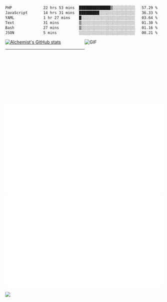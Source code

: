 <!--START_SECTION:waka-->

```text
PHP              22 hrs 53 mins  ██████████████▒░░░░░░░░░░   57.29 %
JavaScript       14 hrs 31 mins  █████████░░░░░░░░░░░░░░░░   36.33 %
YAML             1 hr 27 mins    █░░░░░░░░░░░░░░░░░░░░░░░░   03.64 %
Text             31 mins         ▒░░░░░░░░░░░░░░░░░░░░░░░░   01.30 %
Bash             27 mins         ▒░░░░░░░░░░░░░░░░░░░░░░░░   01.16 %
JSON             5 mins          ░░░░░░░░░░░░░░░░░░░░░░░░░   00.21 %
```

<!--END_SECTION:waka-->

[![Alchemist's GitHub stats](https://github-readme-stats.vercel.app/api?username=DrMaxis&show_icons=true&theme=outrun&count_private=true)](#)
<img align="right" alt="GIF" src="https://user-images.githubusercontent.com/5355808/139111924-210cc6fa-9fb1-4dac-929d-6324a5836a92.gif" width="250" height="200" />
<hr />

![](https://raw.githubusercontent.com/DrMaxis/github-stats-transparent/output/generated/overview.svg)
![](https://raw.githubusercontent.com/DrMaxis/github-stats-transparent/output/generated/languages.svg)

 
<a href="https://count.getloli.com/"><img src="https://count.getloli.com/get/@:maxis-the-alchemist?theme=rule34"></a>
<!-- https://count.getloli.com/get/@alchemist?theme=rule34 -->
<br>
